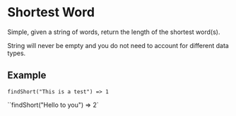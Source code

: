 # Shortest Word

Simple, given a string of words, return the length of the shortest word(s).

String will never be empty and you do not need to account for different data types.

## Example

``findShort("This is a test") => 1``

``findShort("Hello to you") => 2`